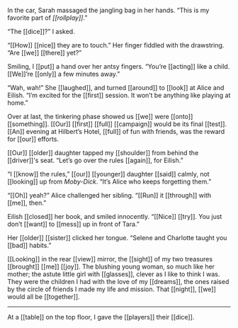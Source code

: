 In the car, Sarah massaged the jangling bag in her hands. “This is my favorite part of *[[rollplay]]*.”

“The [[dice]]?” I asked.

“[[How]] [[nice]] they are to touch.” Her finger fiddled with the drawstring. “Are [[we]] [[there]] yet?”

Smiling, I [[put]] a hand over her antsy fingers. “You’re [[acting]] like a child. [[We]]’re [[only]] a few minutes away.”

“Wah, wah!” She [[laughed]], and turned [[around]] to [[look]] at Alice and Eilish. “I’m excited for the [[first]] session. It won’t be anything like playing at home.” 

Over at last, the tinkering phase showed us [[we]] were [[onto]] [[something]]. [[Our]] [[first]] [[full]] [[campaign]] would be its final [[test]]. [[An]] evening at Hilbert’s Hotel, [[full]] of fun with friends, was the reward for [[our]] efforts. 

[[Our]] [[older]] daughter tapped my [[shoulder]] from behind the [[driver]]'s seat. “Let’s go over the rules [[again]], for Eilish.”

“I [[know]] the rules,” [[our]] [[younger]] daughter [[said]] calmly, not [[looking]] up from *Moby-Dick*. “It’s Alice who keeps forgetting them.”

“[[Oh]] yeah?” Alice challenged her sibling. “[[Run]] it [[through]] with [[me]], then.”

Eilish [[closed]] her book, and smiled innocently. “[[Nice]] [[try]]. You just don’t [[want]] to [[mess]] up in front of Tara.”

Her [[older]] [[sister]] clicked her tongue. “Selene and Charlotte taught you [[bad]] habits.”

[[Looking]] in the rear [[view]] mirror, the [[sight]] of my two treasures [[brought]] [[me]] [[joy]]. The blushing young woman, so much like her mother; the astute little girl with [[glasses]], clever as I like to think I was. They were the children I had with the love of my [[dreams]], the ones raised by the circle of friends I made my life and mission. That [[night]], [[we]] would all be [[together]].

* * *

At a [[table]] on the top floor, I gave the [[players]] their [[dice]].
